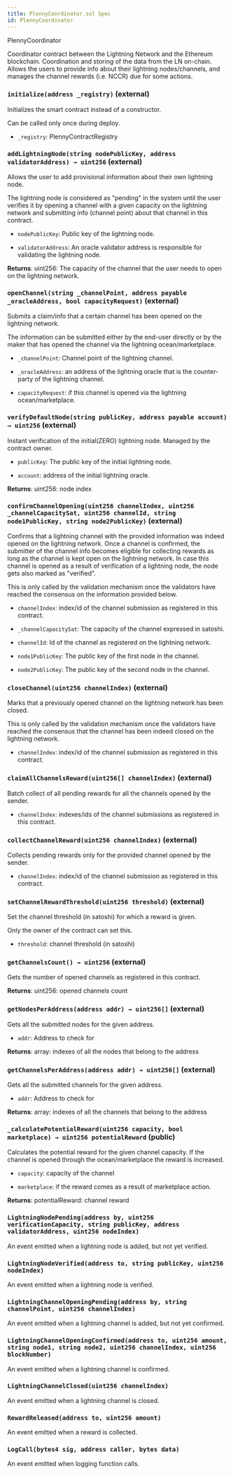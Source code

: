 ```yaml
---
title: PlennyCoordinator.sol Spec
id: PlennyCoordinator
---
```


 PlennyCoordinator

Coordinator contract between the Lightning Network and the Ethereum blockchain. Coordination and storing of
        the data from the LN on-chain. Allows the users to provide info about their lightning nodes/channels,
        and manages the channel rewards (i.e. NCCR) due for some actions.




### `initialize(address _registry)` (external)

Initializes the smart contract instead of a constructor.


   Can be called only once during deploy.


- `_registry`: PlennyContractRegistry



### `addLightningNode(string nodePublicKey, address validatorAddress) → uint256` (external)

Allows the user to add provisional information about their own lightning node.


   The lightning node is considered as "pending" in the system until the user verifies it by opening a channel
        with a given capacity on the lightning network and submitting info (channel point) about that channel
        in this contract.


- `nodePublicKey`: Public key of the lightning node.

- `validatorAddress`: An oracle validator address is responsible for validating the lightning node.


**Returns**: uint256: The capacity of the channel that the user needs to open on the lightning network.


### `openChannel(string _channelPoint, address payable _oracleAddress, bool capacityRequest)` (external)

Submits a claim/info that a certain channel has been opened on the lightning network.


   The information can be submitted either by the end-user directly or by the maker that has opened
        the channel via the lightning ocean/marketplace.


- `_channelPoint`: Channel point of the lightning channel.

- `_oracleAddress`: an address of the lightning oracle that is the counter-party of the lightning channel.

- `capacityRequest`: if this channel is opened via the lightning ocean/marketplace.



### `verifyDefaultNode(string publicKey, address payable account) → uint256` (external)

Instant verification of the initial(ZERO) lightning node. Managed by the contract owner.




- `publicKey`: The public key of the initial lightning node.

- `account`: address of the initial lightning oracle.


**Returns**: uint256: node index


### `confirmChannelOpening(uint256 channelIndex, uint256 _channelCapacitySat, uint256 channelId, string node1PublicKey, string node2PublicKey)` (external)

Confirms that a lightning channel with the provided information was indeed opened on the lightning network.
        Once a channel is confirmed, the submitter of the channel info becomes eligible for collecting rewards as long
        as the channel is kept open on the lightning network. In case this channel is opened as a result of
        verification of a lightning node, the node gets also marked as "verified".


   This is only called by the validation mechanism once the validators have reached the consensus on the
        information provided below.


- `channelIndex`: index/id of the channel submission as registered in this contract.

- `_channelCapacitySat`: The capacity of the channel expressed in satoshi.

- `channelId`: Id of the channel as registered on the lightning network.

- `node1PublicKey`: The public key of the first node in the channel.

- `node2PublicKey`: The public key of the second node in the channel.



### `closeChannel(uint256 channelIndex)` (external)

Marks that a previously opened channel on the lightning network has been closed.


   This is only called by the validation mechanism once the validators have reached the consensus that
        the channel has been indeed closed on the lightning network.


- `channelIndex`: index/id of the channel submission as registered in this contract.



### `claimAllChannelsReward(uint256[] channelIndex)` (external)

Batch collect of all pending rewards for all the channels opened by the sender.




- `channelIndex`: indexes/ids of the channel submissions as registered in this contract.



### `collectChannelReward(uint256 channelIndex)` (external)

Collects pending rewards only for the provided channel opened by the sender.




- `channelIndex`: index/id of the channel submission as registered in this contract.



### `setChannelRewardThreshold(uint256 threshold)` (external)

Set the channel threshold (in satoshi) for which a reward is given.


   Only the owner of the contract can set this.


- `threshold`: channel threshold (in satoshi)



### `getChannelsCount() → uint256` (external)

Gets the number of opened channels as registered in this contract.





**Returns**: uint256: opened channels count


### `getNodesPerAddress(address addr) → uint256[]` (external)

Gets all the submitted nodes for the given address.




- `addr`: Address to check for


**Returns**: array: indexes of all the nodes that belong to the address


### `getChannelsPerAddress(address addr) → uint256[]` (external)

Gets all the submitted channels for the given address.




- `addr`: Address to check for


**Returns**: array: indexes of all the channels that belong to the address


### `_calculatePotentialReward(uint256 capacity, bool marketplace) → uint256 potentialReward` (public)

Calculates the potential reward for the given channel capacity. If the channel is opened through the
        ocean/marketplace the reward is increased.




- `capacity`: capacity of the channel

- `marketplace`: if the reward comes as a result of marketplace action.


**Returns**: potentialReward: channel reward








### `LightningNodePending(address by, uint256 verificationCapacity, string publicKey, address validatorAddress, uint256 nodeIndex)`

An event emitted when a lightning node is added, but not yet verified.



### `LightningNodeVerified(address to, string publicKey, uint256 nodeIndex)`

An event emitted when a lightning node is verified.



### `LightningChannelOpeningPending(address by, string channelPoint, uint256 channelIndex)`

An event emitted when a lightning channel is added, but not yet confirmed.



### `LightningChannelOpeningConfirmed(address to, uint256 amount, string node1, string node2, uint256 channelIndex, uint256 blockNumber)`

An event emitted when a lightning channel is confirmed.



### `LightningChannelClosed(uint256 channelIndex)`

An event emitted when a lightning channel is closed.



### `RewardReleased(address to, uint256 amount)`

An event emitted when a reward is collected.



### `LogCall(bytes4 sig, address caller, bytes data)`

An event emitted when logging function calls.



